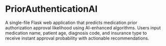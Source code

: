 # PriorAuthenticationAI

A single-file Flask web application that predicts medication prior authorization approval likelihood using AI-enhanced algorithms. Users input medication name, patient age, diagnosis code, and insurance type to receive instant approval probability with actionable recommendations.

